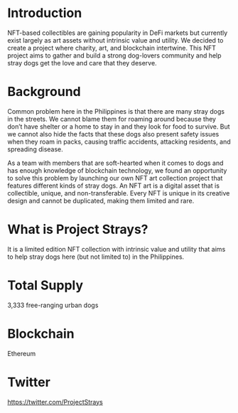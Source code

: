 # Introduction

NFT-based collectibles are gaining popularity in DeFi markets but currently exist largely as art assets without intrinsic value and utility. We decided to create a project where charity, art, and blockchain intertwine. This NFT project aims to gather and build a strong dog-lovers community and help stray dogs get the love and care that they deserve. 

# Background
Common problem here in the Philippines is that there are many stray dogs in the streets. We cannot blame them for roaming around because they don’t have shelter or a home to stay in and they look for food to survive. But we cannot also hide the facts that these dogs also present safety issues when they roam in packs, causing traffic accidents, attacking residents, and spreading disease.

As a team with members that are soft-hearted when it comes to dogs and has enough knowledge of blockchain technology, we found an opportunity to solve this problem by launching our own NFT art collection project that features different kinds of stray dogs. An NFT art is a digital asset that is collectible, unique, and non-transferable. Every NFT is unique in its creative design and cannot be duplicated, making them limited and rare.

# What is Project Strays?

It is a limited edition NFT collection with intrinsic value and utility that aims to help stray dogs here (but not limited to) in the Philippines. 

# Total Supply
3,333 free-ranging urban dogs

# Blockchain
Ethereum 

# Twitter
https://twitter.com/ProjectStrays
